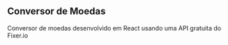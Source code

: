 ## Conversor de Moedas

Conversor de moedas desenvolvido em React usando uma API gratuita do Fixer.io